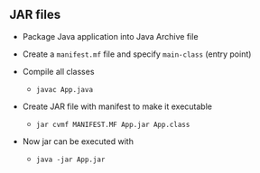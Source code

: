 ## JAR files
- Package Java application into Java Archive file


* Create a `manifest.mf` file and specify `main-class` (entry point)

* Compile all classes
  * `javac App.java`

* Create JAR file with manifest to make it executable
  * `jar cvmf MANIFEST.MF App.jar App.class`

* Now jar can be executed with
  * `java -jar App.jar`
